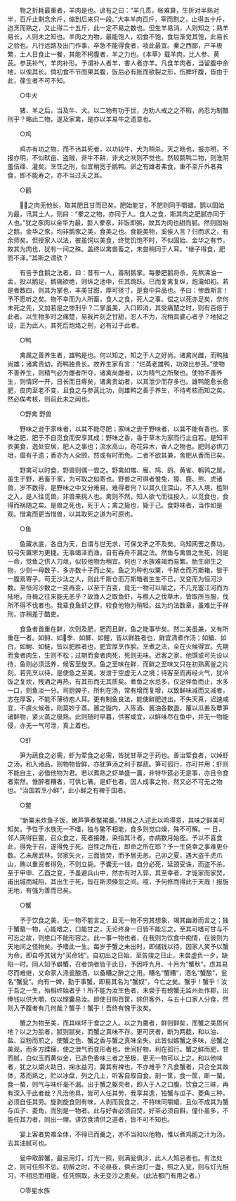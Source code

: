 <!-- { "loadSidebar": true } -->
　　物之折耗最重者，羊肉是也。谚有之曰：“羊几贯，帐难算，生折对半熟对半，百斤止剩念余斤，缩到后来只一段。”大率羊肉百斤，宰而割之，止得五十斤，迨烹而熟之，又止得二十五斤，此一定不易之数也。但生羊易消，人则知之；熟羊易长，人则未之知也。羊肉之为物，最能饱人，初食不饱，食后渐觉其饱，此易长之验也。凡行远路及出门作事，卒急不能得食者，啖此最宜。秦之西鄙，产羊极繁，土人日食止一餐，其能不枵腹者，羊之力也。《本草》载羊肉，比人参、黄芪。参芪补气，羊肉补形。予谓补人者羊，害人者亦羊。凡食羊肉者，当留腹中余地，以俟其长。倘初食不节而果其腹，饭后必有胀而欲裂之形，伤脾坏腹，皆由于此，葆生者不可不知。

　　○牛犬

　　猪、羊之后，当及牛、犬。以二物有功于世，方劝人戒之之不暇，尚忍为制酷刑乎？略此二物，遂及家禽，是亦以羊易牛之遗意也。

　　○鸡

　　鸡亦有功之物，而不讳其死者，以功较牛、犬为稍杀。天之晓也，报亦明，不报亦明，不似畎亩、盗贼，非牛不耕，非犬之吠则不觉也。然较鹅鸭二物，则淮阴羞伍绛、灌矣。烹饪之刑，似宜稍宽于鹅鸭。卵之有雄者弗食，重不至斤外者弗食，即不能寿之，亦不当过夭之耳。

　　○鹅

　　之肉无他长，取其肥且甘而已矣。肥始能甘，不肥则同于嚼蜡。鹅以固始为最，讯其土人，则曰：“豢之之物，亦同于人。食人之食，斯其肉之肥腻亦同于人也。”犹之豕肉以金华为最，婺人豢豕，非饭即粥，故其为肉也甜而腻。然则固始之鹅，金华之豕，均非鹅豕之美，食美之也。食能美物，奚俟人言？归而求之，有余师矣。但授家人以法，彼虽饲以美食，终觉饥饱不时，不似固始、金华之有节，故其为肉也，犹有一间之殊。盖终以禽兽畜之，未尝稍同于人耳。“继子得食，肥而不泽。”其斯之谓欤？

　　有告予食鹅之法者，曰：昔有一人，善制鹅掌。每豢肥鹅将杀，先熬沸油一 盂，投以鹅足，鹅痛欲绝，则纵之池中，任其跳跃。已而复禽复纵，炮瀹如初。若是者数四，则其为掌也，丰美甘甜，厚可径寸，是食中异品也。予曰：惨哉斯言！予不愿听之矣。物不幸而为人所畜，食人之食，死人之事。偿之以死亦足矣，奈何未死之先，又加若是之惨刑乎？二掌虽美，入口即消，其受痛楚之时，则有百倍于此者。以生物多时之痛楚，易我片刻之甘甜，忍人不为，况稍具婆心者乎？地狱之设，正为此人，其死后炮烙之刑，必有过于此者。

　　○鸭

　　禽属之善养生者，雄鸭是也。何以知之，知之于人之好尚。诸禽尚雌，而鸭独尚雄；诸禽贵幼，而鸭独贵长。故养生家有言：“烂蒸老雄鸭，功效比参芪。”使物不善养生，则精气必为雌者所夺，诸禽尚雌者，以为精气之所聚也。使物不善养生，则情窍一开，日长而日瘠矣，诸禽贵幼者，以其泄少而存多也。雄鸭能愈长愈肥，皮肉至老不变，且食之与参芪比功，则雄鸭之善于养生，不待考核而知之矣。然必俟考核，则前此未之闻也。

　　○野禽 野兽

　　野味之逊于家味者，以其不能尽肥；家味之逊于野味者，以其不能有香也。家味之肥，肥于不自觅食而安享其成；野味之香，香于草木为家而行止自若。是知丰衣美食，逸处安居，肥人之事也；流水高山，奇花异木，香人之物也。肥则必供刀俎，靡有孑遗；香亦为人朵颐，然或有时而免。二者不欲其兼，舍肥从香而已矣。

　　野禽可以时食，野兽则偶一尝之。野禽如雉、雁、鸠、鸽、黄雀、鹌鹑之属，虽生于野，若畜于家，为可取之如寄也。野兽之可得者惟兔，獐、鹿、熊、虎诸兽，岁不数得，是野味之中又分难易。难得者何？以其久住深山，不入人境，槛阱之入，是人往觅兽，非兽来挑人也。禽则不然，知人欲弋而往投入，以觅食也，食得而祸随之矣。是兽之死也，死于人；禽之毙也，毙于己。食野味者，当作如是观。惜禽而更当惜兽，以其取死之道为可原也。

　　○鱼

　　鱼藏水底，各自为天，自谓与世无求，可保戈矛之不及矣。乌知网罟之奏功，较弓矢置罘为更捷。无事竭泽而渔，自有吞舟不漏之法。然鱼与禽兽之生死，同是一命，觉鱼之供人刀俎，似较他物为稍宜。何也？水族难竭而易繁。胎生卵生之物，少则一母数子，多亦数十子而止矣。鱼之为种也似粟，千斯仓而万斯箱，皆于一腹焉寄子。苟无沙汰之人，则此千斯仓而万斯箱者生生不已，又变而为恒河沙数。至恒河沙数之一变再变，以至千百变，竟无一物可以喻之，不几充塞江河而为陆地，舟楫之往来能无恙乎？故渔人之取鱼虾，与樵人之伐草木，皆取所当服，伐所不得不伐者也。我辈食鱼虾之罪，较食他物为稍轻。兹为约法数章，虽难比乎祥刑，亦稍差于酷吏。

　　食鱼者首重在鲜，次则及肥，肥而且鲜，鱼之能事毕矣。然二美虽兼，又有所重在一者。如鲟、如季、如鲫、如鲤，皆以鲜胜者也，鲜宜清煮作汤；如鳊、如白，如鲥、如鲢，皆以肥胜者也，肥宜厚烹作脍。烹煮之法，全在火候得宜。先期而食者肉生，生则不松；过期而食者肉死，死则无味。迟客之家，他馔或可先设以待，鱼则必须活养，候客至旋烹。鱼之至味在鲜，而鲜之至味又只在初熟离釜之片刻，若先烹以待，是使鱼之至美，发泄于空虚无人之境；待客至而再经火气，犹冷饭之复炊，残酒之再热，有其形而无其质矣。煮鱼之水忌多，仅足伴鱼而止，水多一口，则鱼淡一分。司厨婢子，所利在汤，常有增而复增，以致鲜味减而又减者，志在厚客，不能不薄待庖人耳。更有制鱼良法，能使鲜肥迸出，不失天真，迟速咸宜，不虞火候者，则莫妙于蒸。置之镟内，入陈酒、酱油各数盏，覆以瓜姜及蕈笋诸鲜物，紧火蒸之极熟。此则随时早暮，供客咸宜，以鲜味尽在鱼中，并无一物能侵，亦无一气可泄，真上着也。

　　○虾

　　笋为蔬食之必需，虾为荤食之必需，皆犹甘草之于药也。善治荤食者，以焯虾之汤，和入诸品，则物物皆鲜，亦犹笋汤之利于群蔬。笋可孤行，亦可并用；虾则不能自主，必借他物为君。若以煮熟之虾单盛一簋，非特华筵必无是事，亦且令食者索然。惟醉者糟者，可供匕箸。是虾也者，因人成事之物，然又必不可无之物也。“治国若烹小鲜”，此小鲜之有裨于国者。

　　○鳖

　　“新粟米炊鱼子饭，嫩芦笋煮鳖裙羹。”林居之人述此以鸣得意，其味之鲜美可知矣。予性于水族无一不嗜，独与鳖不相能，食多则觉口燥，殊不可解。一 日，邻人网得巨鳖，召众食之，死者接踵，染指其汁者，亦病数月始痊。予以不喜食此，得免于召，遂得免于死。岂性之所在，即命之所在耶？予一生侥幸之事难更仆数。乙未居武林，邻家失火，三面皆焚，而予居无恙。己卯之夏，遇大盗于虎爪山，贿以重资者得免，不则立毙。予囊无一钱，自分必死，延颈受诛，而盗不杀。至于甲申、乙酉之变，予虽避兵山中，然亦有时入郭，其至幸者，才徙家而家焚，甫出城而城陷，其出生于死，皆在斯须倏忽之间。噫，予何修而得此于天哉！报施无地，有强为善而已矣。

　　○蟹

　　予于饮食之美，无一物不能言之，且无一物不穷其想象，竭其幽渺而言之；独于蟹螯一物，心能嗜之，口能甘之，无论终身一日皆不能忘之，至其可嗜可甘与不可忘之故，则绝口不能形容之。此一事一物也者，在我则为饮食中痴情，在彼则为天地间之怪物矣。予嗜此一生。每岁于蟹之未出时，即储钱以待，因家人笑予以蟹为命，即自呼其钱为“买命钱”。自初出之日始，至告竣之日止，未尝虚负一夕，缺陷一时。同人知予癖蟹，召者饷者皆于此日，予因呼九月、十月为“蟹秋”。虑其易尽而难继，又命家人涤瓮酿酒，以备糟之醉之之用。糟名“蟹糟”，酒名“蟹酿”，瓮名“蟹瓮”。向有一婢，勤于事蟹，即易其名为“蟹奴”，今亡之矣。蟹乎！蟹乎！汝于吾之一生，殆相终始者乎！所不能为汝生色者，未尝于有螃蟹无监州处作郡，出俸钱以供大嚼，仅以悭囊易汝。即使日购百筐，除供客外，与五十口家人分食，然则入予腹者有几何哉？蟹乎！蟹乎！吾终有愧于汝矣。

　　蟹之为物至美，而其味坏于食之之人。以之为羹者，鲜则鲜矣，而蟹之美质何地？以之为脍者，腻则腻矣，而蟹之真味不存。更可厌者，断为两截，和以油、盐、豆粉而煎之，使蟹之色、蟹之香与蟹之真味全失。此皆似嫉蟹之多味，忌蟹之美观，而多方蹂躏，使之泄气而变形者也。世间好物，利在孤行。蟹之鲜而肥，甘而腻，白似玉而黄似金，已造色香味三者之至极，更无一物可以上之。和以他味者，犹之以爝火助日，掬水益河，冀其有裨也，不亦难乎？凡食蟹者，只合全其故体，蒸而熟之，贮以冰盘，列之几上，听客自取自食。剖一筐，食一筐，断一螯，食一螯，则气与味纤毫不漏。出于蟹之躯壳者，即入于人之口腹，饮食之三昧，再有深入于此者哉？凡治他具，皆可人任其劳，我享其逸，独蟹与瓜子、菱角三种，必须自任其劳。旋剥旋食则有味，人剥而我食之，不特味同嚼蜡，且似不成其为蟹与瓜子、菱角，而别是一物者。此与好香必须自焚，好茶必须自斟，僮仆虽多，不能任其力者，同出一理。讲饮食清供之道者，皆不可不知也。

　　宴上客者势难全体，不得已而羹之，亦不当和以他物，惟以煮鸡鹅之汁为汤，去其油腻可也。

　　瓮中取醉蟹，最忌用灯，灯光一照，则满瓮俱沙，此人人知忌者也。有法处之，则可任照不忌。初醉之时，不论昼夜，俱点油灯一盏，照之入瓮，则与灯光相习，不相忌而相能，任凭照取，永无变沙之患矣。（此法都门有用之者。）

　　○零星水族

